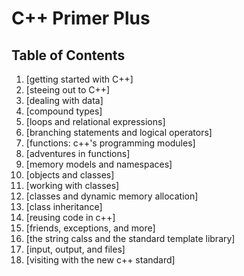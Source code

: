 C++ Primer Plus
===

Table of Contents
---

1. [getting started with C++]
2. [steeing out to C++]
3. [dealing with data]
4. [compound types]
5. [loops and relational expressions]
6. [branching statements and logical operators]
7. [functions: c++'s programming modules]
8. [adventures in functions]
9. [memory models and namespaces]
10. [objects and classes]
11. [working with classes]
12. [classes and dynamic memory allocation]
13. [class inheritance]
14. [reusing code in c++]
15. [friends, exceptions, and more]
16. [the string calss and the standard template library]
17. [input, output, and files]
18. [visiting with the new c++ standard]

